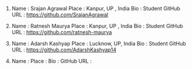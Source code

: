 1) Name : Srajan Agrawal
   Place : Kanpur, UP , India
   Bio : Student
   GitHub URL : https://github.com/SrajanAgrawal
  

2) Name : Ratnesh Maurya
  Place : Kanpur, UP , India
  Bio : Student
  GitHub URL : https://github.com/ratnesh-maurya
  
3) Name : Adarsh Kashyap
   Place : Lucknow, UP, India
   Bio : Student
   GitHub URL : https://github.com/AdarshKashyap14

4) Name : 
   Place : 
   Bio : 
   GitHub URL : 



 
